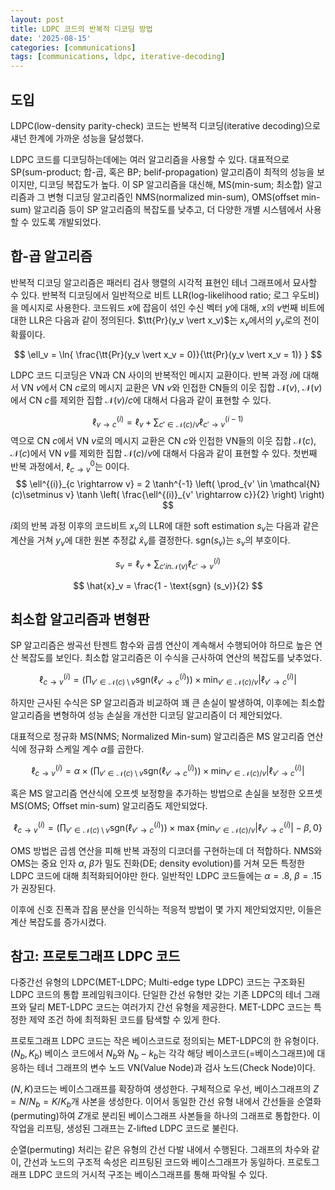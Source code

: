 ```yaml
---
layout: post
title: LDPC 코드의 반복적 디코딩 방법
date: '2025-08-15'
categories: [communications]
tags: [communications, ldpc, iterative-decoding]
---
```


## 도입

LDPC(low-density parity-check) 코드는 반복적 디코딩(iterative decoding)으로 섀넌 한계에 가까운 성능을 달성했다.

LDPC 코드를 디코딩하는데에는 여러 알고리즘을 사용할 수 있다. 대표적으로 SP(sum-product; 합-곱, 혹은 BP; belif-propagation) 알고리즘이 최적의 성능을 보이지만, 디코딩 복잡도가 높다. 이 SP 알고리즘을 대신해, MS(min-sum; 최소합) 알고리즘과 그 변형 디코딩 알고리즘인 NMS(normalized min-sum), OMS(offset min-sum) 알고리즘 등이 SP 알고리즘의 복잡도를 낮추고, 더 다양한 개별 시스템에서 사용할 수 있도록 개발되었다.

## 합-곱 알고리즘

반복적 디코딩 알고리즘은 패러티 검사 행렬의 시각적 표현인 테너 그래프에서 묘사할 수 있다. 반복적 디코딩에서 일반적으로 비트 LLR(log-likelihood ratio; 로그 우도비)을 메시지로 사용한다. 코드워드 $x$에 잡음이 섞인 수신 벡터 $y$에 대해, $x$의 $v$번째 비트에 대한 LLR은 다음과 같이 정의된다. $\tt{Pr}(y_v \vert x_v)$는 $x_v$에서의 $y_v$로의 전이확률이다.

$$
\ell_v = \ln{ \frac{\tt{Pr}(y_v \vert x_v = 0)}{\tt{Pr}(y_v \vert x_v = 1)} }
$$

LDPC 코드 디코딩은 VN과 CN 사이의 반복적인 메시지 교환이다. 반복 과정 $i$에 대해서 VN $v$에서 CN $c$로의 메시지 교환은 VN $v$와 인접한 CN들의 이웃 집합 $\mathcal{N}(v)$, $\mathcal{N}(v)$에서 CN $c$를 제외한 집합 $\mathcal{N}(v)/c$에 대해서 다음과 같이 표현할 수 있다.

$$
\ell^{(i)}_{v \rightarrow c} = \ell_v + \sum_{c' \in \mathcal{N}(c)/v}{\ell^{(i - 1)}_{c' \rightarrow v} }
$$
역으로 CN $c$에서 VN $v$로의 메시지 교환은 CN $c$와 인접한 VN들의 이웃 집합 $\mathcal{N}(c)$, $\mathcal{N}(c)$에서 VN $v$를 제외한 집합 $\mathcal{N}(c)/v$에 대해서 다음과 같이 표현할 수 있다. 첫번째 반복 과정에서, $\ell^{0}_{c \rightarrow v}$는 0이다.
$$
\ell^{(i)}_{c \rightarrow v} = 2 \tanh^{-1} \left( \prod_{v' \in \mathcal{N}(c)\setminus v} \tanh \left( \frac{\ell^{(i)}_{v' \rightarrow c}}{2} \right) \right)
$$

$i$회의 반복 과정 이후의 코드비트 $x_v$의 LLR에 대한 soft estimation $s_v$는 다음과 같은 계산을 거쳐 $y_v$에 대한 원본 추정값 $\hat{x}_v$를 결정한다. $\text{sgn}(s_v)$는 $s_v$의 부호이다.

$$
s_v = \ell_v + \sum_{c' in \mathcal{N}(v)}{\ell^{(i)}_{c' \rightarrow v}}
$$

$$
\hat{x}_v = \frac{1 - \text{sgn} (s_v)}{2}
$$

## 최소합 알고리즘과 변형판
SP 알고리즘은 쌍곡선 탄젠트 함수와 곱셈 연산이 계속해서 수행되어야 하므로 높은 연산 복잡도를 보인다. 최소합 알고리즘은 이 수식을 근사하여 연산의 복잡도를 낮추었다.

$$
\ell^{(i)}_{c \rightarrow v} = \left( 
  \prod_{v' \in \mathcal{N}(c)\setminus v} \text{sgn} \left( 
    \ell^{(i)}_{v' \rightarrow c}
  \right)
\right) \times \min_{v' \in \mathcal{N}(c)/v}{\lvert \ell^{(i)}_{v' \rightarrow c} \rvert}
$$

하지만 근사된 수식은 SP 알고리즘과 비교하여 꽤 큰 손실이 발생하여, 이후에는 최소합 알고리즘을 변형하여 성능 손실을 개선한 디코딩 알고리즘이 더 제안되었다.

대표적으로 정규화 MS(NMS; Normalized Min-sum) 알고리즘은 MS 알고리즘 연산식에 정규화 스케일 계수 $\alpha$를 곱한다.

$$
\ell^{(i)}_{c \rightarrow v} = \alpha \times \left( 
  \prod_{v' \in \mathcal{N}(c)\setminus v} \text{sgn} \left( 
    \ell^{(i)}_{v' \rightarrow c}
  \right)
\right) \times \min_{v' \in \mathcal{N}(c)/v}{\lvert \ell^{(i)}_{v' \rightarrow c} \rvert}
$$

혹은 MS 알고리즘 연산식에 오프셋 보정항을 추가하는 방법으로 손실을 보정한 오프셋 MS(OMS; Offset min-sum) 알고리즘도 제안되었다.

$$
\ell^{(i)}_{c \rightarrow v} = \left( 
  \prod_{v' \in \mathcal{N}(c)\setminus v} \text{sgn} \left( 
    \ell^{(i)}_{v' \rightarrow c}
  \right)
\right) \times \max \left\{
  \min_{v' \in \mathcal{N}(c)/v}{\lvert \ell^{(i)}_{v' \rightarrow c} \rvert} - \beta, 0
  \right\}
$$

OMS 방법은 곱셈 연산을 피해 반복 과정의 디코더를 구현하는데 더 적합하다. NMS와 OMS는 중요 인자 $\alpha$, $\beta$가 밀도 진화(DE; density evolution)를 거쳐 모든 특정한 LDPC 코드에 대해 최적화되어야만 한다. 일반적인 LDPC 코드들에는 $\alpha = .8$, $\beta=.15$가 권장된다.

이후에 신호 진폭과 잡음 분산을 인식하는 적응적 방법이 몇 가지 제안되었지만, 이들은 계산 복잡도를 증가시켰다.

## 참고: 프로토그래프 LDPC 코드

다중간선 유형의 LDPC(MET-LDPC; Multi-edge type LDPC) 코드는 구조화된 LDPC 코드의 통합 프레임워크이다. 단일한 간선 유형만 갖는 기존 LDPC의 테너 그래프와 달리 MET-LDPC 코드는 여러가지 간선 유형을 제공한다. MET-LDPC 코드는 특정한 제약 조건 하에 최적화된 코드를 탐색할 수 있게 한다.

프로토그래프 LDPC 코드는 작은 베이스코드로 정의되는 MET-LDPC의 한 유형이다. $(N_b, K_b)$ 베이스 코드에서 $N_b$와 $N_b - k_b$는 각각 해당 베이스코드(=베이스그래프)에 대응하는 테너 그래프의 변수 노드 VN(Value Node)과 검사 노드(Check Node)이다.

$(N, K)$코드는 베이스그래프를 확장하여 생성한다. 구체적으로 우선, 베이스그래프의 $Z=N/N_b=K/K_b$개 사본을 생성한다. 이어서 동일한 간선 유형 내에서 간선들을 순열화(permuting)하여 $Z$개로 분리된 베이스그래프 사본들을 하나의 그래프로 통합한다. 이 작업을 리프팅, 생성된 그래프는 Z-lifted LDPC 코드로 불린다.  

순열(permuting) 처리는 같은 유형의 간선 다발 내에서 수행된다. 그래프의 차수와 같이, 간선과 노드의 구조적 속성은 리프팅된 코드와 베이스그래프가 동일하다. 프로토그래프 LDPC 코드의 거시적 구조는 베이스그래프를 통해 파악될 수 있다.
